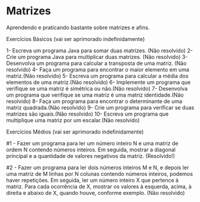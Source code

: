 # Matrizes
Aprendendo e praticando bastante sobre matrizes e afins. 

Exercícios Básicos (vai ser aprimorado indefinidamente)

1- Escreva um programa Java para somar duas matrizes. (Não resolvido)
2- Crie um programa Java para multiplicar duas matrizes. (Não resolvido)
3- Desenvolva um programa para calcular a transposta de uma matriz. (Não resolvido)
4- Faça um programa para encontrar o maior elemento em uma matriz.(Não resolvido)
5- Escreva um programa para calcular a média dos elementos de uma matriz.(Não resolvido)
6- Implemente um programa que verifique se uma matriz é simétrica ou não.(Não resolvido)
7- Desenvolva um programa que verifique se uma matriz é uma matriz identidade.(Não resolvido)
8- Faça um programa para encontrar o determinante de uma matriz quadrada.(Não resolvido)
9- Crie um programa para verificar se duas matrizes são iguais.(Não resolvido)
10- Escreva um programa que multiplique uma matriz por um escalar.(Não resolvido)

Exercícios Médios (vai ser aprimorado indefinidamente)

#1 - Fazer um programa para ler um número inteiro N e uma matriz de ordem N contendo números inteiros. Em seguida, mostrar a diagonal principal e a quantidade de valores negativos da matriz. 
(Resolvido!)

#2 - Fazer um programa para ler dois números inteiros M e N, e depois ler uma matriz de M linhas por N colunas contendo números inteiros, podemos haver repetições. Em seguida, ler um número inteiro X que pertence à matriz. Para cada ocorrência de X, mostrar os valores à esquerda, acima, à direita e abaixo de X, quando houve, conforme exemplo. (Não resolvido)
